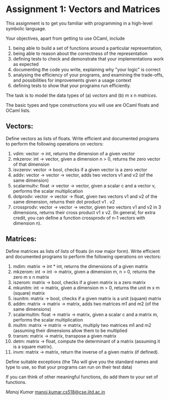 # Assignment 1: Vectors and Matrices
This assignment is to get you familiar with programming in a high-level symbolic language. 

Your objectives, apart from getting to use OCaml, include 

1. being able to build a set of functions around a particular representation,
2. being able to reason about the correctness of the representation 
3. defining tests to check and demonstrate that your implementations work as expected
4. documenting the code you write, explaining why "your logic" is correct
5. analysing the efficiency of your programs, and examining the trade-offs, and possibilities for improvements given a usage context
6. defining tests to show that your programs run efficiently.

The task is to model the data types of (a) *vectors* and (b) m x n *matrices*.

The basic types and type constructions you will use are OCaml floats and OCaml lists.

## Vectors:

Define vectors as lists of floats.  Write efficient and documented programs to perform the following operations on vectors:

1. vdim: vector -> int,  returns the dimension of a given vector
2. mkzerov: int -> vector, given a dimension n > 0, returns the zero vector of that dimension
3. isvzerov: vector -> bool, checks if a given vector is a  zero vector
4. addv: vector -> vector -> vector,  adds two vectors v1 and v2 (of the same dimension)
5. scalarmultv: float -> vector -> vector,  given a scalar c and a vector v, performs the scalar multiplication 
6. dotprodv: vector -> vector -> float, given two vectors  v1 and v2 of the same dimension, returns their dot product v1 . v2
7. crossprodv: vector -> vector -> vector, given two vectors v1 and v2 in 3 dimensions, returns their cross product  v1 x v2.   (In general, for extra credit, you can define a function crossprodv of  n-1 vectors with dimension n).



## Matrices:

Define matrices as lists of lists of floats (in row major form).  Write efficient and documented programs to perform the following operations on vectors:

1. mdim: matrix -> int * int,  returns the dimensions of a given matrix
2. mkzerom: int -> int -> matrix, given a dimension m, n > 0, returns the zero m x n matrix
3. iszerom: matrix -> bool, checks if a given matrix is a  zero matrix
4. mkunitm: int  -> matrix, given a dimension m > 0, returns the unit m x m (square) matrix
5. isunitm: matrix -> bool, checks if a given matrix is a unit (square) matrix
6. addm: matrix -> matrix -> matrix, adds two matrices m1 and m2 (of the same dimensions)
7. scalarmultm: float -> matrix -> matrix,  given a scalar c and a matrix m, performs the scalar multiplication 
8. multm: matrix -> matrix -> matrix, multiply two matrices m1 and m2 (assuming their dimensions allow them to be multiplied
9. transm: matrix -> matrix, transpose a given matrix
10. detm: matrix -> float, compute the determinant of a matrix (assuming it is a square matrix).
11. invm: matrix -> matrix, return the inverse of a given matrix (if defined).

Define suitable exceptions (the TAs will give you the standard names and type to use, so that your programs can run on their test data)

If you can think of other meaningful functions, do add them to your set of functions. 

*Manoj Kumar*
manoj.kumar.cs518@cse.iitd.ac.in
